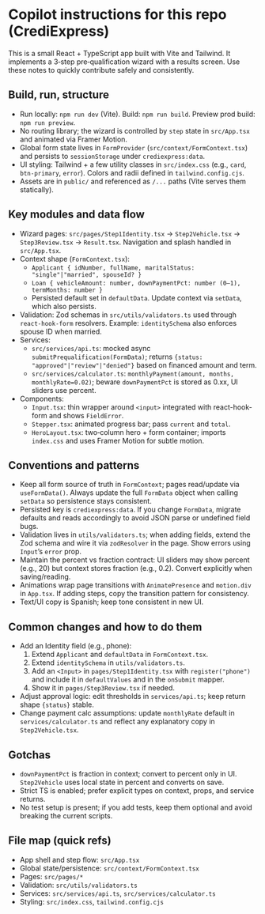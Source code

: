 # Copilot instructions for this repo (CrediExpress)

This is a small React + TypeScript app built with Vite and Tailwind. It implements a 3‑step pre‑qualification wizard with a results screen. Use these notes to quickly contribute safely and consistently.

## Build, run, structure
- Run locally: `npm run dev` (Vite). Build: `npm run build`. Preview prod build: `npm run preview`.
- No routing library; the wizard is controlled by `step` state in `src/App.tsx` and animated via Framer Motion.
- Global form state lives in `FormProvider` (`src/context/FormContext.tsx`) and persists to `sessionStorage` under `crediexpress:data`.
- UI styling: Tailwind + a few utility classes in `src/index.css` (e.g., `card`, `btn-primary`, `error`). Colors and radii defined in `tailwind.config.cjs`.
- Assets are in `public/` and referenced as `/...` paths (Vite serves them statically).

## Key modules and data flow
- Wizard pages: `src/pages/Step1Identity.tsx` → `Step2Vehicle.tsx` → `Step3Review.tsx` → `Result.tsx`. Navigation and splash handled in `src/App.tsx`.
- Context shape (`FormContext.tsx`):
  - `Applicant { idNumber, fullName, maritalStatus: "single"|"married", spouseId? }`
  - `Loan { vehicleAmount: number, downPaymentPct: number (0–1), termMonths: number }`
  - Persisted default set in `defaultData`. Update context via `setData`, which also persists.
- Validation: Zod schemas in `src/utils/validators.ts` used through `react-hook-form` resolvers. Example: `identitySchema` also enforces spouse ID when married.
- Services:
  - `src/services/api.ts`: mocked async `submitPrequalification(FormData)`; returns `{status: "approved"|"review"|"denied"}` based on financed amount and term.
  - `src/services/calculator.ts`: `monthlyPayment(amount, months, monthlyRate=0.02)`; beware `downPaymentPct` is stored as 0.xx, UI sliders use percent.
- Components:
  - `Input.tsx`: thin wrapper around `<input>` integrated with react-hook-form and shows `FieldError`.
  - `Stepper.tsx`: animated progress bar; pass `current` and `total`.
  - `HeroLayout.tsx`: two‑column hero + form container; imports `index.css` and uses Framer Motion for subtle motion.

## Conventions and patterns
- Keep all form source of truth in `FormContext`; pages read/update via `useFormData()`. Always update the full `FormData` object when calling `setData` so persistence stays consistent.
- Persisted key is `crediexpress:data`. If you change `FormData`, migrate defaults and reads accordingly to avoid JSON parse or undefined field bugs.
- Validation lives in `utils/validators.ts`; when adding fields, extend the Zod schema and wire it via `zodResolver` in the page. Show errors using `Input`’s `error` prop.
- Maintain the percent vs fraction contract: UI sliders may show percent (e.g., 20) but context stores fraction (e.g., 0.2). Convert explicitly when saving/reading.
- Animations wrap page transitions with `AnimatePresence` and `motion.div` in `App.tsx`. If adding steps, copy the transition pattern for consistency.
- Text/UI copy is Spanish; keep tone consistent in new UI.

## Common changes and how to do them
- Add an Identity field (e.g., phone):
  1) Extend `Applicant` and `defaultData` in `FormContext.tsx`.
  2) Extend `identitySchema` in `utils/validators.ts`.
  3) Add an `<Input>` in `pages/Step1Identity.tsx` with `register("phone")` and include it in `defaultValues` and in the `onSubmit` mapper.
  4) Show it in `pages/Step3Review.tsx` if needed.
- Adjust approval logic: edit thresholds in `services/api.ts`; keep return shape `{status}` stable.
- Change payment calc assumptions: update `monthlyRate` default in `services/calculator.ts` and reflect any explanatory copy in `Step2Vehicle.tsx`.

## Gotchas
- `downPaymentPct` is fraction in context; convert to percent only in UI. `Step2Vehicle` uses local state in percent and converts on save.
- Strict TS is enabled; prefer explicit types on context, props, and service returns.
- No test setup is present; if you add tests, keep them optional and avoid breaking the current scripts.

## File map (quick refs)
- App shell and step flow: `src/App.tsx`
- Global state/persistence: `src/context/FormContext.tsx`
- Pages: `src/pages/*`
- Validation: `src/utils/validators.ts`
- Services: `src/services/api.ts`, `src/services/calculator.ts`
- Styling: `src/index.css`, `tailwind.config.cjs`
